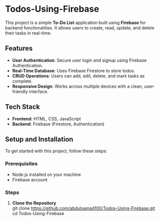 # Todos-Using-Firebase

This project is a simple **To-Do List** application built using **Firebase** for backend functionalities. It allows users to create, read, update, and delete their tasks in real-time.

## Features

- **User Authentication**: Secure user login and signup using Firebase Authentication.
- **Real-Time Database**: Uses Firebase Firestore to store todos.
- **CRUD Operations**: Users can add, edit, delete, and mark tasks as complete.
- **Responsive Design**: Works across multiple devices with a clean, user-friendly interface.

## Tech Stack

- **Frontend**: HTML, CSS, JavaScript
- **Backend**: Firebase (Firestore, Authentication)

## Setup and Installation

To get started with this project, follow these steps:

### Prerequisites

- Node.js installed on your machine
- Firebase account

### Steps

1. **Clone the Repository**  
git clone https://github.com/abdulsamad100/Todos-Using-Firebase.git cd Todos-Using-Firebase
